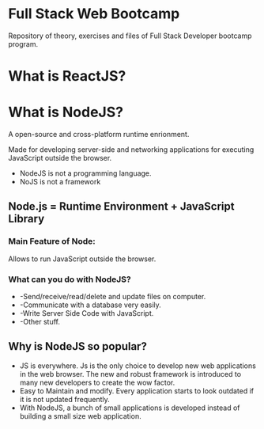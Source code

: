 # Full Stack Web Bootcamp
 Repository of theory, exercises and files of Full Stack Developer bootcamp program.
 # What is ReactJS? 
 
 # What is NodeJS? 
A open-source and cross-platform runtime enrionment.

Made for developing server-side and networking applications for executing JavaScript outside the browser.
<ul>
<li>NodeJS is not a programming language.</li>
<li>NoJS is not a framework</li>
</ul>

## Node.js = Runtime Environment + JavaScript Library

<h3>Main Feature of Node:</h3> 
Allows to run JavaScript outside the browser.
<h3>What can you do with NodeJS?</h3> 

<ul>
    <li>-Send/receive/read/delete and update files on computer.</li>
    <li>-Communicate with a database very easily.</li>
    <li>-Write Server Side Code with JavaScript.</li>
    <li>-Other stuff.</li>
</ul>

## Why is NodeJS so popular? 
<ul>
    <li>JS is everywhere. Js is the only choice to develop new web applications in the web browser. The new and robust framework is introduced to many new developers to create the wow factor.</li> 
    <li>Easy to Maintain and modify. Every application starts to look outdated if it is not updated frequently.</li>
    <li>With NodeJS, a bunch of small applications is developed instead of building a small size web application.</li>
</ul>







